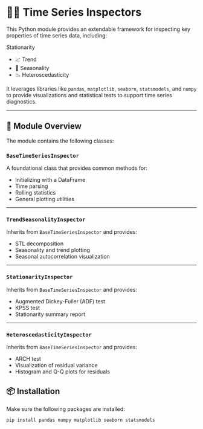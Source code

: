 # 🕵️‍♂️ Time Series Inspectors

This Python module provides an extendable framework for inspecting key properties of time series data, including:

Stationarity  
- 📈 Trend  
- 🔁 Seasonality  
- 📉 Heteroscedasticity  

It leverages libraries like `pandas`, `matplotlib`, `seaborn`, `statsmodels`, and `numpy` to provide visualizations and statistical tests to support time series diagnostics.

---
## 📂 Module Overview

The module contains the following classes:

### `BaseTimeSeriesInspector`

A foundational class that provides common methods for:

- Initializing with a DataFrame  
- Time parsing  
- Rolling statistics  
- General plotting utilities  

---

### `TrendSeasonalityInspector`

Inherits from `BaseTimeSeriesInspector` and provides:

- STL decomposition  
- Seasonality and trend plotting  
- Seasonal autocorrelation visualization  

---

### `StationarityInspector`

Inherits from `BaseTimeSeriesInspector` and provides:

- Augmented Dickey-Fuller (ADF) test  
- KPSS test  
- Stationarity summary report  

---

### `HeteroscedasticityInspector`

Inherits from `BaseTimeSeriesInspector` and provides:

- ARCH test  
- Visualization of residual variance  
- Histogram and Q-Q plots for residuals  



## 📦 Installation

Make sure the following packages are installed:

```bash
pip install pandas numpy matplotlib seaborn statsmodels
